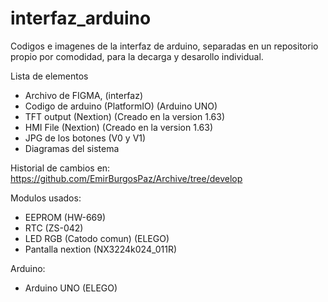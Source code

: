 # interfaz_arduino

Codigos e imagenes de la interfaz de arduino, separadas en un repositorio propio por comodidad, para la decarga y desarollo individual.

Lista de elementos
- Archivo de FIGMA, (interfaz)
- Codigo de arduino (PlatformIO) (Arduino UNO)
- TFT output (Nextion) (Creado en la version 1.63)
- HMI File (Nextion) (Creado en la version 1.63)
- JPG de los botones (V0 y V1)
- Diagramas del sistema

 
Historial de cambios en:  https://github.com/EmirBurgosPaz/Archive/tree/develop

Modulos usados:
- EEPROM (HW-669)
- RTC (ZS-042)
- LED RGB (Catodo comun) (ELEGO)
- Pantalla nextion (NX3224k024_011R)

Arduino:
- Arduino UNO (ELEGO)
